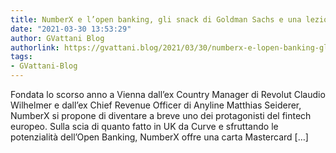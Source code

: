 ```yaml
---
title: NumberX e l’open banking, gli snack di Goldman Sachs e una lezione di cinese
date: "2021-03-30 13:53:29"
author: GVattani Blog
authorlink: https://gvattani.blog/2021/03/30/numberx-e-lopen-banking-gli-snack-di-goldman-sachs-e-una-lezione-di-cinese/
tags:
- GVattani-Blog
---
```

Fondata lo scorso anno a Vienna dall&#8217;ex Country Manager di Revolut Claudio Wilhelmer e dall&#8217;ex Chief Revenue Officer di Anyline Matthias Seiderer, NumberX si propone di diventare a breve uno dei protagonisti del fintech europeo. Sulla scia di quanto fatto in UK da Curve e sfruttando le potenzialità dell&#8217;Open Banking, NumberX offre una carta Mastercard [&#8230;]